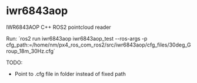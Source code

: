 # iwr6843aop
IWR6843AOP C++ ROS2 pointcloud reader

Run:
´ros2 run iwr6843aop iwr6843aop_test --ros-args -p cfg_path:=/home/nm/px4_ros_com_ros2/src/iwr6843aop/cfg_files/30deg_Group_18m_30Hz.cfg´

TODO:
- Point to .cfg file in folder instead of fixed path
